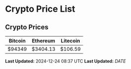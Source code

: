 # Crypto Price List

## Crypto Prices
| Bitcoin | Ethereum | Litecoin |
| ------- | -------- | -------- |
| $94349 | $3404.13 | $106.59 |
**Last Updated:** 2024-12-24 08:37 UTC
**Last Updated:** $DATE$
